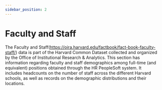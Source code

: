 ```yaml
---
sidebar_position: 2
---
```


# Faculty and Staff

The Faculty and Staff(https://oira.harvard.edu/factbook/fact-book-faculty-staff/) data is part of the Harvard Common Dataset collected and organized by the Office of Institutional Research & Analytics. This section has information regarding faculty and staff demographics among full-time (and equivalent) positions obtained through the HR PeopleSoft system. It includes headcounts on the number of staff across the different Harvard schools, as well as records on the demographic distributions and their locations.  
